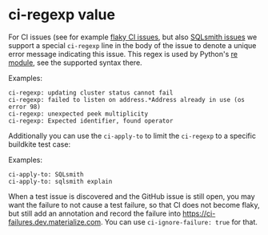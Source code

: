 # ci-regexp value

For CI issues (see for example [flaky CI issues](https://github.com/MaterializeInc/materialize/labels/ci-flake), but also [SQLsmith issues](https://github.com/MaterializeInc/materialize/issues?q=is%3Aissue+in%3Atitle+%5Bsqlsmith%5D+) we support a special `ci-regexp` line in the body of the issue to denote a unique error message indicating this issue. This regex is used by Python's [re module](https://docs.python.org/3/library/re.html), see the supported syntax there.

Examples:

```
ci-regexp: updating cluster status cannot fail
ci-regexp: failed to listen on address.*Address already in use (os error 98)
ci-regexp: unexpected peek multiplicity
ci-regexp: Expected identifier, found operator
```

Additionally you can use the `ci-apply-to` to limit the `ci-regexp` to a specific buildkite test case:

Examples:

```
ci-apply-to: SQLsmith
ci-apply-to: sqlsmith explain
```

When a test issue is discovered and the GitHub issue is still open, you may want the failure to not cause a test failure, so that CI does not become flaky, but still add an annotation and record the failure into https://ci-failures.dev.materialize.com. You can use `ci-ignore-failure: true` for that.

